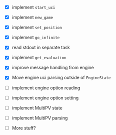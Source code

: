 - [x] implement `start_uci` 
- [x] implement `new_game`
- [x] implement `set_position`
- [x] implement `go_infinite`
- [x] read stdout in separate task
- [x] implement `get_evaluation`
- [x] improve message handling from engine
- [x] Move engine uci parsing outside of `EngineState`
- [ ] implement engine option reading
- [ ] implement engine option setting
- [ ] implement MultiPV state
- [ ] implement MultiPV parsing

- [ ] More stuff?